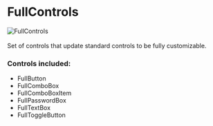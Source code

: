 # FullControls  
![FullControls](https://raw.githubusercontent.com/firespacexyz/fullcontrols/master/FullControls/Icons/FullControls.png)  
<br>
Set of controls that update standard controls to be fully customizable.  

### Controls included:  
+ FullButton  
+ FullComboBox  
+ FullComboBoxItem  
+ FullPasswordBox  
+ FullTextBox  
+ FullToggleButton  
